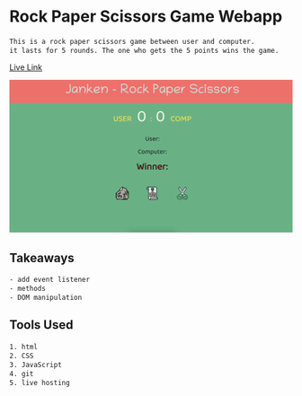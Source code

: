 # Rock Paper Scissors Game Webapp

    This is a rock paper scissors game between user and computer.  
    it lasts for 5 rounds. The one who gets the 5 points wins the game. 

[Live Link](https://rps-js.vercel.app)

![web app image](./Proj_Image/Project.png)    

## **Takeaways**  
    - add event listener
    - methods
    - DOM manipulation

## **Tools Used**  
    1. html
    2. CSS
    3. JavaScript
    4. git 
    5. live hosting